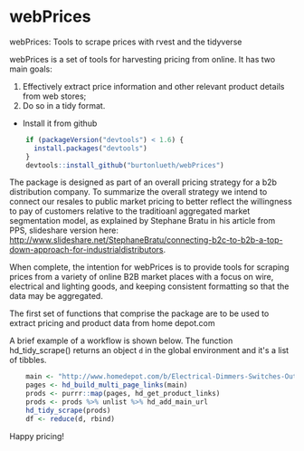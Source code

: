 # webPrices
webPrices: Tools to scrape prices with rvest and the tidyverse

webPrices is a set of tools for harvesting pricing from online. It has two main goals:

 1. Effectively extract price information and other relevant product details from web stores;
 2. Do so in a tidy format.

-   Install it from github

``` r
    if (packageVersion("devtools") < 1.6) {
      install.packages("devtools")
    }
    devtools::install_github("burtonlueth/webPrices")
```

The package is designed as part of an overall pricing strategy for a b2b distribution company. To summarize the overall
strategy we intend to connect our resales to public market pricing to better reflect the willingness to pay of customers 
relative to the traditioanl aggregated market segmentation model, as explained by Stephane Bratu in his article from PPS, 
slideshare version here: http://www.slideshare.net/StephaneBratu/connecting-b2c-to-b2b-a-top-down-approach-for-industrialdistributors.

When complete, the intention for webPrices is to provide tools for scraping prices from a variety of online B2B market places
with a focus on wire, electrical and lighting goods, and keeping consistent formatting so that the data may be aggregated. 

The first set of functions that comprise the package are to be used to extract pricing and product data from home depot.com

A brief example of a workflow is shown below. The function hd_tidy_scrape() returns an object ```d``` in the global
environment and it's a list of tibbles.


``` r
    main <- "http://www.homedepot.com/b/Electrical-Dimmers-Switches-Outlets/N-5yc1vZc34h"
    pages <- hd_build_multi_page_links(main)
    prods <- purrr::map(pages, hd_get_product_links)
    prods <- prods %>% unlist %>% hd_add_main_url
    hd_tidy_scrape(prods)
    df <- reduce(d, rbind)
```


Happy pricing!
